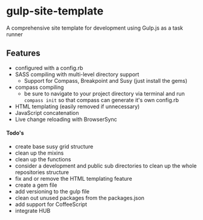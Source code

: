 # gulp-site-template
A comprehensive site template for development using Gulp.js as a task runner

## Features
- configured with a config.rb
- SASS compiling with multi-level directory support
  - Support for Compass, Breakpoint and Susy (just install the gems)
- compass compiling 
	- be sure to navigate to your project directory via terminal and run ````compass init```` so that compass can generate it's own config.rb
- HTML templating (easily removed if unnecessary)
- JavaScript concatenation
- Live change reloading with BrowserSync

#### Todo's
 - create base susy grid structure
 - clean up the mixins
 - clean up the functions
 - consider a development and public sub directories to clean up the whole repositories structure
 - fix and or remove the HTML templating feature
 - create a gem file
 - add versioning to the gulp file 
 - clean out unused packages from the packages.json
 - add support for CoffeeScript
 - integrate HUB
